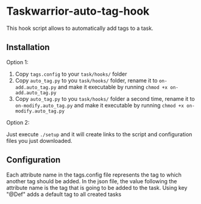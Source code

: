 # Taskwarrior-auto-tag-hook

This hook script allows to automatically add tags to a task. 

## Installation

Option 1:
1. Copy `tags.config` to your `task/hooks/` folder
2. Copy `auto_tag.py` to you `task/hooks/` folder, rename it to `on-add.auto_tag.py` and make it executable by running `chmod +x on-add.auto_tag.py`
3. Copy `auto_tag.py` to you `task/hooks/` folder a second time, rename it to `on-modify.auto_tag.py` and make it executable by running `chmod +x on-modify.auto_tag.py`

Option 2:

Just execute `./setup` and it will create links to the script and configuration files you just downloaded.


## Configuration

Each attribute name in the tags.config file represents the tag to which another tag should be added. In the json file, the value following the attribute name is the tag that is going to be added to the task. 
Using key "@Def" adds a default tag to all created tasks
